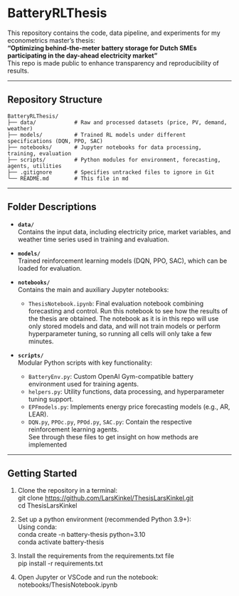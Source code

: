 # BatteryRLThesis

This repository contains the code, data pipeline, and experiments for my econometrics master’s thesis:  
**“Optimizing behind-the-meter battery storage for Dutch SMEs participating in the day-ahead electricity market”**  
This repo is made public to enhance transparency and reproducibility of results. 

---

## Repository Structure

```
BatteryRLThesis/
├── data/            # Raw and processed datasets (price, PV, demand, weather)
├── models/          # Trained RL models under different specifications (DQN, PPO, SAC)
├── notebooks/       # Jupyter notebooks for data processing, training, evaluation
├── scripts/         # Python modules for environment, forecasting, agents, utilities
├── .gitignore       # Specifies untracked files to ignore in Git
└── README.md        # This file in md
```
---

## Folder Descriptions

- **`data/`**  
  Contains the input data, including electricity price, market variables, and weather time series used in training and evaluation.

- **`models/`**  
  Trained reinforcement learning models (DQN, PPO, SAC), which can be loaded for evaluation.

- **`notebooks/`**  
  Contains the main and auxiliary Jupyter notebooks:
  - `ThesisNotebook.ipynb`: Final evaluation notebook combining forecasting and control.
  Run this notebook to see how the results of the thesis are obtained. The notebook as it is in this repo will use only stored models and data, and will not train models or perform hyperparameter tuning, so running all cells will only take a few minutes. 

- **`scripts/`**  
  Modular Python scripts with key functionality:
  - `BatteryEnv.py`: Custom OpenAI Gym-compatible battery environment used for training agents.
  - `helpers.py`: Utility functions, data processing, and hyperparameter tuning support.
  - `EPFmodels.py`: Implements energy price forecasting models (e.g., AR, LEAR).
  - `DQN.py`, `PPOc.py`, `PPOd.py`, `SAC.py`: Contain the respective reinforcement learning agents.  
  See through these files to get insight on how methods are implemented 

---

## Getting Started

1. Clone the repository in a terminal:  
   git clone https://github.com/LarsKinkel/ThesisLarsKinkel.git  
   cd ThesisLarsKinkel  

2. Set up a python environment (recommended Python 3.9+):  
Using conda:  
    conda create -n battery-thesis python=3.10  
    conda activate battery-thesis  

3. Install the requirements from the requirements.txt file  
    pip install -r requirements.txt  

4. Open Jupyter or VSCode and run the notebook:  
    notebooks/ThesisNotebook.ipynb  


